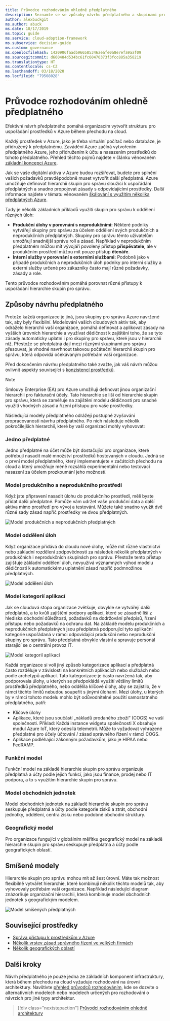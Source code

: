 ```yaml
---
title: Průvodce rozhodováním ohledně předplatného
description: Seznamte se se způsoby návrhu předplatného a skupinami pro správu jako základní služby pro uspořádání prostředků během migrací do Azure.
author: alexbuckgit
ms.author: abuck
ms.date: 10/17/2019
ms.topic: guide
ms.service: cloud-adoption-framework
ms.subservice: decision-guide
ms.custom: governance
ms.openlocfilehash: 1420906faadb966585346aeafe0a8e7efa9aaf09
ms.sourcegitcommit: d660484d534bc61fc60470373f3fcc885a358219
ms.translationtype: HT
ms.contentlocale: cs-CZ
ms.lasthandoff: 03/18/2020
ms.locfileid: "79508028"
---
```

# <a name="subscription-decision-guide"></a>Průvodce rozhodováním ohledně předplatného

Efektivní návrh předplatného pomáhá organizacím vytvořit strukturu pro uspořádání prostředků v Azure během přechodu na cloud.

Každý prostředek v Azure, jako je třeba virtuální počítač nebo databáze, je přidružený k předplatnému. Zavádění Azure začíná vytvořením předplatného Azure, jeho přidružením k účtu a nasazením prostředků do tohoto předplatného. Přehled těchto pojmů najdete v článku věnovaném [základní koncepci Azure](../../ready/considerations/fundamental-concepts.md).

Jak se vaše digitální aktiva v Azure budou rozšiřovat, budete pro splnění vašich požadavků pravděpodobně muset vytvořit další předplatná. Azure umožňuje definovat hierarchii skupin pro správu sloužící k uspořádání předplatných a snadno propojovat zásady s odpovídajícími prostředky. Další informace najdete v tématu věnovaném [škálování s využitím několika předplatných Azure](../../ready/azure-best-practices/scaling-subscriptions.md).

Tady je několik základních příkladů využití skupin pro správu k oddělení různých úloh:

- **Produkční úlohy v porovnání s neprodukčními:** Některé podniky vytvářejí skupiny pro správu za účelem oddělení svých produkčních a neprodukčních předplatných. Skupiny pro správu těmto uživatelům umožňují snadnější správu rolí a zásad. Například v neprodukčním předplatném můžou mít vývojáři povolený přístup **přispěvatele**, ale v produkčním prostředí můžou mít pouze přístup **čtenáře**.
- **Interní služby v porovnání s externími službami:** Podobně jako v případě produkčních a neprodukčních úloh podniky pro interní služby a externí služby určené pro zákazníky často mají různé požadavky, zásady a role.

Tento průvodce rozhodováním pomáhá porovnat různé přístupy k uspořádání hierarchie skupin pro správu.

## <a name="subscription-design-patterns"></a>Způsoby návrhu předplatného

Protože každá organizace je jiná, jsou skupiny pro správu Azure navržené tak, aby byly flexibilní. Modelování vašich cloudových aktiv tak, aby odráželo hierarchii vaší organizace, pomáhá definovat a aplikovat zásady na vyšších úrovních hierarchie a využívat dědičnost k zajištění toho, že se tyto zásady automaticky uplatní i pro skupiny pro správu, které jsou v hierarchii níž. Přestože se předplatná dají mezi různými skupinami pro správu přesouvat, je vhodné navrhnout takovou počáteční hierarchii skupin pro správu, která odpovídá očekávaným potřebám vaší organizace.

Před dokončením návrhu předplatného také zvažte, jak váš návrh můžou ovlivnit aspekty související s [konzistencí prostředků](../resource-consistency/index.md).

> [!NOTE]
> Smlouvy Enterprise (EA) pro Azure umožňují definovat jinou organizační hierarchii pro fakturační účely. Tato hierarchie se liší od hierarchie skupin pro správu, která se zaměřuje na zajištění modelu dědičnosti pro snadné využití vhodných zásad a řízení přístupu pro vaše prostředky.

Následující modely předplatného odrážejí postupné zvyšování propracovanosti návrhu předplatného. Po nich následuje několik pokročilejších hierarchií, které by vaší organizaci mohly vyhovovat:

### <a name="single-subscription"></a>Jedno předplatné

Jedno předplatné na účet může být dostačující pro organizace, které potřebují nasadit malé množství prostředků hostovaných v cloudu. Jedná se o první model předplatného, který implementujete v začátcích přechodu na cloud a který umožňuje méně rozsáhlá experimentální nebo testovací nasazení za účelem prozkoumání jeho možností.

### <a name="production-and-nonproduction-pattern"></a>Model produkčního a neprodukčního prostředí

Když jste připravení nasadit úlohu do produkčního prostředí, měli byste přidat další předplatné. Pomůže vám udržet vaše produkční data a další aktiva mimo prostředí pro vývoj a testování. Můžete také snadno využít dvě různé sady zásad napříč prostředky ve dvou předplatných.

![Model produkčních a neprodukčních předplatných](../../_images/ready/initial-subscription-model.png)

### <a name="workload-separation-pattern"></a>Model oddělení úloh

Když organizace přidává do cloudu nové úlohy, může mít různé vlastnictví nebo základní rozdělení zodpovědností za následek několik předplatných v produkčních i neprodukčních skupinách pro správu. Přestože tento přístup zajišťuje základní oddělení úloh, nevyužívá významných výhod modelu dědičnosti k automatickému uplatnění zásad napříč podmnožinou předplatných.

![Model oddělení úloh](../../_images/ready/management-group-hierarchy-v2.png)

### <a name="application-category-pattern"></a>Model kategorií aplikací

Jak se cloudová stopa organizace zvětšuje, obvykle se vytvářejí další předplatná, a to kvůli zajištění podpory aplikací, které se zásadně liší z hlediska obchodní důležitosti, požadavků na dodržování předpisů, řízení přístupu nebo požadavků na ochranu dat. Na základě modelu produkčních a neprodukčních předplatných jsou předplatná podporující tyto aplikační kategorie uspořádaná v rámci odpovídající produkční nebo neprodukční skupiny pro správu. Tato předplatná obvykle vlastní a spravuje personál starající se o centrální provoz IT.

![Model kategorií aplikací](../../_images/infra-subscriptions/application.png)

Každá organizace si volí jiný způsob kategorizace aplikací a předplatná často rozděluje v závislosti na konkrétních aplikacích nebo službách nebo podle archetypů aplikací. Tato kategorizace je často navržená tak, aby podporovala úlohy, u kterých se předpokládá využití většiny limitů prostředků předplatného, nebo oddělila klíčové úlohy, aby se zajistilo, že v rámci těchto limitů nebudou soupeřit s jinými úlohami. Mezi úlohy, u kterých by v rámci tohoto modelu mohlo být odůvodnitelné použití samostatného předplatného, patří:

- Klíčové úlohy
- Aplikace, které jsou součástí „nákladů prodaného zboží“ (COGS) ve vaší společnosti. Příklad: Každá instance widgetu společnosti X obsahuje modul Azure IoT, který odesílá telemetrii. Může to vyžadovat vyhrazené předplatné pro účely účtování / zásad správného řízení v rámci COGS.
- Aplikace podléhající zákonným požadavkům, jako je HIPAA nebo FedRAMP.

### <a name="functional-pattern"></a>Funkční model

Funkční model na základě hierarchie skupin pro správu organizuje předplatná a účty podle jejich funkcí, jako jsou finance, prodej nebo IT podpora, a to s využitím hierarchie skupin pro správu.

### <a name="business-unit-pattern"></a>Model obchodních jednotek

Model obchodních jednotek na základě hierarchie skupin pro správu seskupuje předplatná a účty podle kategorie zisků a ztrát, obchodní jednotky, oddělení, centra zisku nebo podobné obchodní struktury.

### <a name="geographic-pattern"></a>Geografický model

Pro organizace fungující v globálním měřítku geografický model na základě hierarchie skupin pro správu seskupuje předplatná a účty podle geografických oblastí.

## <a name="mixed-patterns"></a>Smíšené modely

Hierarchie skupin pro správu mohou mít až šest úrovní. Máte tak možnost flexibilně vytvářet hierarchie, které kombinují několik těchto modelů tak, aby vyhovovaly potřebám vaší organizace. Například následující diagram znázorňuje organizační hierarchii, která kombinuje model obchodních jednotek s geografickým modelem.

![Model smíšených předplatných](../../_images/infra-subscriptions/mixed.png)

## <a name="related-resources"></a>Související prostředky

- [Správa přístupu k prostředkům v Azure](../../govern/resource-consistency/resource-access-management.md)
- [Několik vrstev zásad správného řízení ve velkých firmách](../../govern/guides/complex/multiple-layers-of-governance.md)
- [Několik geografických oblastí](../../migrate/azure-best-practices/multiple-regions.md)

## <a name="next-steps"></a>Další kroky

Návrh předplatného je pouze jedna ze základních komponent infrastruktury, která během přechodu na cloud vyžaduje rozhodování na úrovni architektury. Navštivte [přehled průvodců rozhodováním](../index.md), kde se dozvíte o alternativních modelech nebo modelech určených pro rozhodování o návrzích pro jiné typy architektur.

> [!div class="nextstepaction"]
> [Průvodci rozhodováním ohledně architektury](../index.md)
